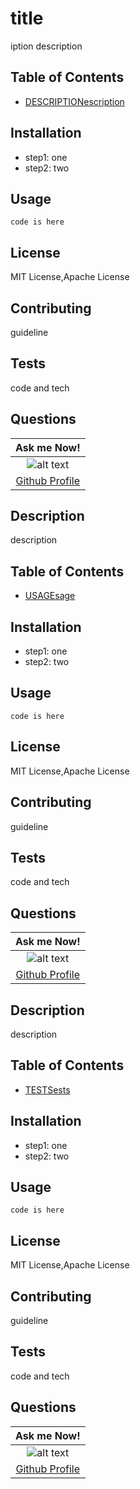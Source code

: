 # title
iption
description

## Table of Contents
- [DESCRIPTIONescription](#description)

## Installation
- step1: one
- step2: two

## Usage
```
code is here
```

## License
MIT License,Apache License

## Contributing
guideline

## Tests
code and tech

## Questions
| Ask me Now! |
| :---: |
| ![alt text](https://avatars0.githubusercontent.com/u/65268642?s=400&u=bd568c7596e7f6c9585caeb89e88b084e56c21f9&v=4 "Github Profile Picture") |
| <a href="https://github.com/nuleeannajeon" target="_blank">Github Profile</a> |
## Description
description

## Table of Contents
- [USAGEsage](#usage)

## Installation
- step1: one
- step2: two

## Usage
```
code is here
```

## License
MIT License,Apache License

## Contributing
guideline

## Tests
code and tech

## Questions
| Ask me Now! |
| :---: |
| ![alt text](https://avatars0.githubusercontent.com/u/65268642?s=400&u=bd568c7596e7f6c9585caeb89e88b084e56c21f9&v=4 "Github Profile Picture") |
| <a href="https://github.com/nuleeannajeon" target="_blank">Github Profile</a> |
## Description
description

## Table of Contents
- [TESTSests](#tests)

## Installation
- step1: one
- step2: two

## Usage
```
code is here
```

## License
MIT License,Apache License

## Contributing
guideline

## Tests
code and tech

## Questions
| Ask me Now! |
| :---: |
| ![alt text](https://avatars0.githubusercontent.com/u/65268642?s=400&u=bd568c7596e7f6c9585caeb89e88b084e56c21f9&v=4 "Github Profile Picture") |
| <a href="https://github.com/nuleeannajeon" target="_blank">Github Profile</a> |
